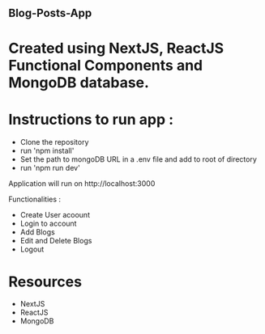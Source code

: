 ## Blog-Posts-App
# Created using NextJS, ReactJS Functional Components and MongoDB database.

# Instructions to run app : 
* Clone the repository
* run 'npm install'
* Set the path to mongoDB URL in a .env file and add to root of directory
* run 'npm run dev'

Application will run on http://localhost:3000

Functionalities : 
* Create User acoount
* Login to account
* Add Blogs
* Edit and Delete Blogs
* Logout

# Resources

* NextJS
* ReactJS
* MongoDB

